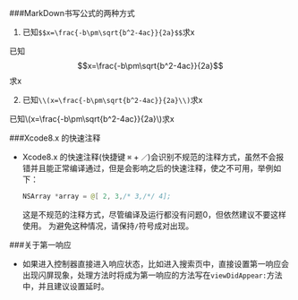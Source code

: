 ###MarkDown书写公式的两种方式

1. 已知`$$x=\frac{-b\pm\sqrt{b^2-4ac}}{2a}$$`求x

已知$$x=\frac{-b\pm\sqrt{b^2-4ac}}{2a}$$求x

2. 已知`\\(x=\frac{-b\pm\sqrt{b^2-4ac}}{2a}\\)`求x

已知\\(x=\frac{-b\pm\sqrt{b^2-4ac}}{2a}\\)求x

###Xcode8.x 的快速注释
- Xcode8.x 的快速注释(快捷键 `⌘` + `／`)会识别不规范的注释方式，虽然不会报错并且能正常编译通过，但是会影响之后的快速注释，使之不可用，举例如下：
    
    ```swift
    NSArray *array = @[ 2, 3,/* 3,/*/ 4];
    ```
    这是不规范的注释方式，尽管编译及运行都没有问题0，但依然建议不要这样使用。
    为避免这种情况，请保持`/`符号成对出现。
    
###关于第一响应
- 如果进入控制器直接进入响应状态，比如进入搜索页中，直接设置第一响应会出现闪屏现象，处理方法时将成为第一响应的方法写在`viewDidAppear:`方法中，并且建议设置延时。